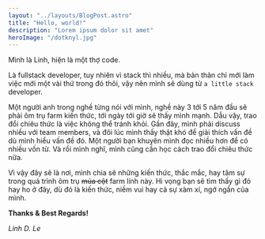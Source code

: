 ```yaml
---
layout: "../layouts/BlogPost.astro"
title: "Hello, world!"
description: "Lorem ipsum dolor sit amet"
heroImage: "/dotknyl.jpg"
---
```


Mình là Linh, hiện là một thợ code.

Là fullstack developer, tuy nhiên vì stack thì nhiều, mà bản thân chỉ mới làm việc mới một vài thứ trong đó thôi, vậy nên mình sẽ dùng từ `a little stack` developer.

Một người anh trong nghề từng nói với mình, nghề này 3 tới 5 năm đầu sẽ phải ôm trụ farm kiến thức, tới ngày tới giờ sẽ thấy mình mạnh. Dẫu vậy, trao đổi chiêu thức là việc không thể tránh khỏi. Gần đây, mình phải discuss nhiều với team members, và đôi lúc mình thấy thật khó để giải thích vấn đề dù mình hiểu vấn đề đó. Một người bạn khuyên mình đọc nhiều hơn để có nhiều vốn từ. Và rồi mình nghĩ, mình cũng cần học cách trao đổi chiêu thức nữa.

Vì vậy đây sẽ là nơi, mình chia sẽ những kiến thức, thắc mắc, hay tâm sự trong quá trình ôm trụ ~~múa cột~~ farm lính này. Hi vọng bạn sẽ tìm thấy gì đó hay ho ở đây, dù đó là kiến thức, niềm vui hay cả sự xàm xí, ngớ ngẩn của mình.

**Thanks & Best Regards!**

_Linh D. Le_
